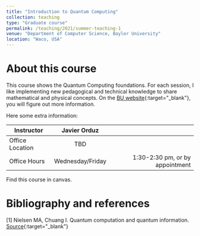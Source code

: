 ```yaml
---
title: "Introduction to Quantum Computing"
collection: teaching
type: "Graduate course"
permalink: /teaching/2021/summer-teaching-1
venue: "Department of Computer Science, Baylor University"
location: "Waco, USA"
---
```



# About this course 
This course shows the Quantum Computing foundations. For each session, 
I like implementing new pedagogical and technical knowledge 
to share mathematical and physical concepts. 
On the [BU website](https://tinyurl.com/yhgalmw6){:target="_blank"}, you will 
figure out more information.



Here some extra information:

| Instructor   |      Javier Orduz      |   |
|--------------------|:-----------------------:|----------------:|
| Office Location |  TBD |  |
| Office Hours |    Wednesday/Friday   |   1:30-2:30 pm, or by appointment |


Find this course in canvas.

# Bibliography and references
[1] Nielsen MA, Chuang I. Quantum computation and quantum information. [Source](https://tinyurl.com/yewzs3cn){:target="_blank"}
